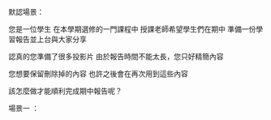 默認場景：

您是一位學生
在本學期選修的一門課程中
授課老師希望學生們在期中
準備一份學習報告並上台與大家分享

認真的您準備了很多投影片
由於報告時間不能太長，您只好精簡內容

您想要保留刪除掉的內容
也許之後會在再次用到這些內容

該怎麼做才能順利完成期中報告呢？


場景一 ：